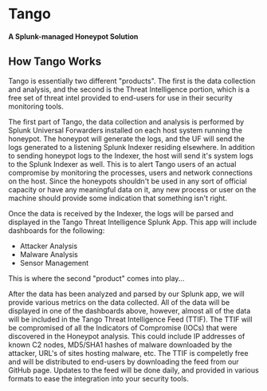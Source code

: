 # Tango
#### A Splunk-managed Honeypot Solution

## How Tango Works

Tango is essentially two different "products". The first is the data collection and analysis, and the second is the Threat Intelligence portion, which is a free set of threat intel provided to end-users for use in their security monitoring tools. 

The first part of Tango, the data collection and analysis is performed by Splunk Universal Forwarders installed on each host system running the honeypot. The honeypot will generate the logs, and the UF will send the logs generated to a listening Splunk Indexer residing elsewhere. In addition to sending honeypot logs to the Indexer, the host will send it's system logs to the Splunk Indexer as well. This is to alert Tango users of an actual compromise by monitoring the processes, users and network connections on the host. Since the honeypots shouldn't be used in any sort of official capacity or have any meaningful data on it, any new process or user on the machine should provide some indication that something isn't right. 

Once the data is received by the Indexer, the logs will be parsed and displayed in the Tango Threat Intelligence Splunk App. This app will include dashboards for the following:
- Attacker Analysis
- Malware Analysis
- Sensor Management

This is where the second "product" comes into play...

After the data has been analyzed and parsed by our Splunk app, we will provide various metrics on the data collected. All of the data will be displayed in one of the dashboards above, however, almost all of the data will be included in the Tango Threat Intelligence Feed (TTIF). The TTIF will be compromised of all the Indicators of Compromise (IOCs) that were discovered in the Honeypot analysis. This could include IP addresses of known C2 nodes, MD5/SHA1 hashes of malware downloaded by the attacker, URL's of sites hosting malware, etc. The TTIF is compeletly free and will be distributed to end-users by downloading the feed from our GitHub page. Updates to the feed will be done daily, and provided in various formats to ease the integration into your security tools.

